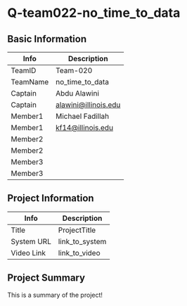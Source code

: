 # Q-team022-no_time_to_data

## Basic Information

|   Info      |        Description     |
| ----------- | ---------------------- |
| TeamID      |        Team-020        |
| TeamName    |     no_time_to_data    |
| Captain     |       Abdu Alawini     |
| Captain     |  alawini@illinois.edu  |
| Member1     |    Michael Fadillah    |
| Member1     |    kf14@illinois.edu   |
| Member2     |                        |
| Member2     |                        |
| Member3     |                        |
| Member3     |                        |

## Project Information

|   Info      |        Description     |
| ----------- | ---------------------- |
|  Title      |       ProjectTitle     |
| System URL  |      link_to_system    |
| Video Link  |      link_to_video     |

## Project Summary

This is a summary of the project!
